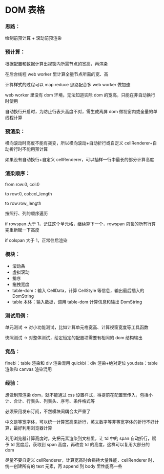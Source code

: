 # DOM 表格

### 思路：

绘制前预计算 + 滚动前预渲染

### 预计算：

根据配置和数据计算出视窗内所需节点的宽高，再渲染

在后台线程 web worker 里计算全量节点所需的宽、高

计算样式的过程可以 map reduce 思路配合多 web worker 做加速

web worker 里没有 dom 环境，无法知道实际 dom 的宽高，只能在非自动换行时使用

自动换行开启时，为防止行表头高度不对，需生成离屏 dom 做视窗内或全量的单线程计算

### 预渲染：

横向滚动时高度不能有突变，所以横向滚动+自动折行或自定义 cellRenderer+自动折行时不能用预计算

如果没有自动换行+自定义 cellRenderer，可以抽样一行中最长的部分计算高度

### 渲染顺序：

from row:0, col:0

to row:0, col:col_length

to row:row_length

按照行、列的顺序遍历

if rowspan 大于 1，记住这个单元格，继续算下一个，rowspan 包含的所有行算完重新赋一下高度

if colspan 大于 1，正常往后渲染

### 模块：

-   滚动条
-   虚拟滚动
-   排序
-   拖拽宽度
-   table-dom：输入 CellData，计算 CellStyle 等信息，输出最后插入的 DomString
-   table 本体：输入数据，调用 table-dom 计算信息和输出 DomString

### 测试用例：

单元测试 -> 对小功能测试，比如计算单元格宽高、计算视窗宽度等工具函数

快照测试 -> 对整体测试，给定恒定的配置项需要有相同的 dom 结构输出

### 竞品：

finebi：table 渲染和 div 渲染混用
quickbi：div 渲染+绝对定位
youdata：table 渲染和 canvas 渲染混用

### 经验：

想做到预渲染 dom，就不能通过 css 设置样式，得提前在配置里传入，包括小计、合计、行表头、列表头、序号、条件格式等

必须采用发布订阅，不然模块间耦合太严重了

中文是等宽字体，可以统一计算宽高来折行，英文数字等非等宽字体的折行不好计算，最好利用浏览器计算

利用浏览器计算高度时，先把元素渲染到文档里，让 td 中的 span 自动折行，赋予 td 宽度后，获取到 span 高度，再改变 td 的高度，这样可以复用大部分的 dom

尽量不要自定义 cellRenderer，计算宽高时会损耗大量性能，cellRenderer 时，统一创建所有的 text 元素，再 append 到 body 里性能高一些
